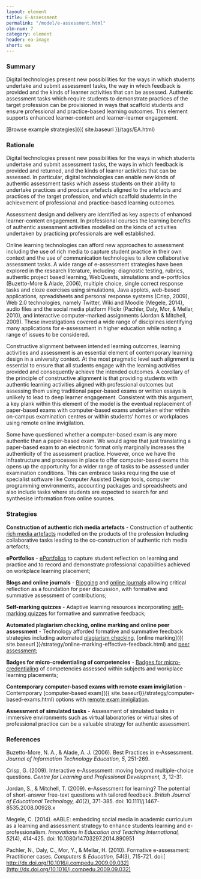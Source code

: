 ```yaml
---
layout: element
title: E-Assessment
permalink: "/model/e-assessment.html"
olm-num: 7
category: element
header: ea-image
short: ea
---
```


### Summary

Digital technologies present new possibilities for the ways in which students undertake and submit assessment tasks, the way in which feedback is provided and the kinds of learner activities that can be assessed. Authentic assessment tasks which require students to demonstrate practices of the target profession can be provisioned in ways that scaffold students and ensure professional and practice-based learning outcomes. This element supports enhanced learner-content and learner-learner engagement.

[Browse example strategies]({{ site.baseurl }}/tags/EA.html)

### Rationale

Digital technologies present new possibilities for the ways in which students undertake and submit assessment tasks, the ways in which feedback is provided and returned, and the kinds of learner activities that can be assessed. In particular, digital technologies can enable new kinds of authentic assessment tasks which assess students on their ability to undertake practices and produce artefacts aligned to the artefacts and practices of the target profession, and which scaffold students in the achievement of professional and practice-based learning outcomes.

Assessment design and delivery are identified as key aspects of enhanced learner-content engagement. In professional courses the learning benefits of authentic assessment activities modelled on the kinds of activities undertaken by practicing professionals are well established.

Online learning technologies can afford new approaches to assessment including the use of rich media to capture student practice in their own context and the use of communication technologies to allow collaborative assessment tasks. A wide range of e-assessment strategies have been explored in the research literature, including:  diagnostic testing, rubrics, authentic project based learning, WebQuests, simulations and e-portfolios (Buzetto-More & Alade, 2006), multiple choice, single correct response tasks and cloze exercises using simulations, Java applets, web-based applications, spreadsheets and personal response systems (Crisp, 2009), Web 2.0 technologies, namely Twitter, Wiki and Moodle (Megele, 2014), audio files and the social media platform Flickr (Pachler, Daly, Mor, & Mellar, 2010), and interactive computer-marked assignments  (Jordan & Mitchell, 2009). These investigations covered a wide range of disciplines identifying many applications for e-assessment in higher education while noting a range of issues to be considered.

Constructive  alignment between intended learning outcomes, learning activities and assessment is an essential element of contemporary learning design in a university context. At the most pragmatic level such alignment is essential to ensure that all students engage with the learning activities provided and consequently achieve the intended outcomes. A corollary of the principle of constructive alignment is that providing students with authentic learning activities aligned with professional outcomes but assessing them using traditional paper-based exams or written essays is unlikely to lead to deep learner engagement. Consistent with this argument, a key plank within this element of the model is the eventual replacement of paper-based exams with computer-based exams undertaken either within on-campus examination centres or within students’ homes or workplaces using remote online invigilation. 

Some have questioned whether a computer-based exam is any more authentic than a paper-based exam. We would agree that just translating a paper-based exam to an electronic format only marginally increases the authenticity of the assessment practice. However, once we have the infrastructure and processes in place to offer computer-based exams this opens up the opportunity for a wider range of tasks to be assessed under examination conditions. This can embrace tasks requiring the use of specialist software like Computer Assisted Design tools, computer programming environments, accounting packages and spreadsheets and also include tasks where students are expected to search for and synthesise information from online sources.

### <a name="EA-strategies"></a>Strategies

**Construction of authentic rich media artefacts** - Construction of authentic [rich media artefacts](#) modelled on the products of the profession Including collaborative tasks leading to the co-construction of authentic rich media artefacts;

**ePortfolios** - [ePortfolios](#) to capture student reflection on learning and practice and to record and demonstrate professional capabilities achieved on workplace learning placement;

**Blogs and online journals** - [Blogging](#) and [online journals](#) allowing critical reflection as a foundation for peer discussion, with formative and summative assessment of contributions;

**Self-marking quizzes** - Adaptive learning resources incorporating [self-marking quizzes](#) for formative and summative feedback;

**Automated plagiarism checking, online marking and online peer assessment** - Technology afforded formative and summative feedback strategies including automated [plagiarism checking](#), [online marking]({{ site.baseurl }}/strategy/online-marking-effective-feedback.html) and [peer assessment](#);

**Badges for micro-credentialing of competencies** - [Badges for micro-credentialing](#) of competencies assessed within subjects and workplace learning placements;

**Contemporary computer-based exams with remote exam invigilation** - Contemporary [computer-based exam]({{ site.baseurl}}/strategy/computer-based-exams.html) options with [remote exam invigilation](#).

**Assessment of simulated tasks** - Assessment of simulated tasks in immersive environments such as virtual laboratories or virtual sites of professional practice can be a valuable strategy for authentic assessment.

### References

<div class="apa-ref" markdown="1">

Buzetto-More, N. A., & Alade, A. J. (2006). Best Practices in e-Assessment. *Journal of Information Technology Education, 5*, 251-269.

Crisp, G. (2009). Interactive e-Assessment: moving beyond multiple-choice questions. *Centre for Learning and Professional Development, 3*, 12-31.

Jordan, S., & Mitchell, T. (2009). e-Assessment for learning? The potential of short-answer free-text questions with tailored feedback. *British Journal of Educational Technology, 40*(2), 371-385. doi: 10.1111/j.1467-8535.2008.00928.x

Megele, C. (2014). eABLE: embedding social media in academic curriculum as a learning and assessment strategy to enhance students learning and e-professionalism. *Innovations in Education and Teaching International, 52*(4), 414-425. doi: 10.1080/14703297.2014.890951

Pachler, N., Daly, C., Mor, Y., & Mellar, H. (2010). Formative e-assessment: Practitioner cases. *Computers & Education, 54*(3), 715-721. doi:[ http://dx.doi.org/10.1016/j.compedu.2009.09.032](http://dx.doi.org/10.1016/j.compedu.2009.09.032)

</div>

